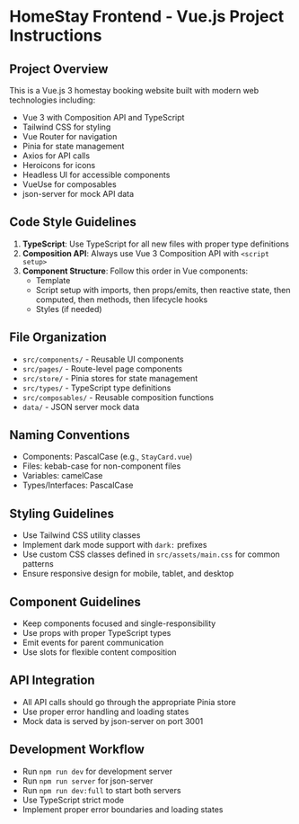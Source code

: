 <!-- Use this file to provide workspace-specific custom instructions to Copilot. For more details, visit https://code.visualstudio.com/docs/copilot/copilot-customization#_use-a-githubcopilotinstructionsmd-file -->

# HomeStay Frontend - Vue.js Project Instructions

## Project Overview
This is a Vue.js 3 homestay booking website built with modern web technologies including:
- Vue 3 with Composition API and TypeScript
- Tailwind CSS for styling
- Vue Router for navigation
- Pinia for state management
- Axios for API calls
- Heroicons for icons
- Headless UI for accessible components
- VueUse for composables
- json-server for mock API data

## Code Style Guidelines
1. **TypeScript**: Use TypeScript for all new files with proper type definitions
2. **Composition API**: Always use Vue 3 Composition API with `<script setup>`
3. **Component Structure**: Follow this order in Vue components:
   - Template
   - Script setup with imports, then props/emits, then reactive state, then computed, then methods, then lifecycle hooks
   - Styles (if needed)

## File Organization
- `src/components/` - Reusable UI components
- `src/pages/` - Route-level page components
- `src/store/` - Pinia stores for state management
- `src/types/` - TypeScript type definitions
- `src/composables/` - Reusable composition functions
- `data/` - JSON server mock data

## Naming Conventions
- Components: PascalCase (e.g., `StayCard.vue`)
- Files: kebab-case for non-component files
- Variables: camelCase
- Types/Interfaces: PascalCase

## Styling Guidelines
- Use Tailwind CSS utility classes
- Implement dark mode support with `dark:` prefixes
- Use custom CSS classes defined in `src/assets/main.css` for common patterns
- Ensure responsive design for mobile, tablet, and desktop

## Component Guidelines
- Keep components focused and single-responsibility
- Use props with proper TypeScript types
- Emit events for parent communication
- Use slots for flexible content composition

## API Integration
- All API calls should go through the appropriate Pinia store
- Use proper error handling and loading states
- Mock data is served by json-server on port 3001

## Development Workflow
- Run `npm run dev` for development server
- Run `npm run server` for json-server
- Run `npm run dev:full` to start both servers
- Use TypeScript strict mode
- Implement proper error boundaries and loading states
